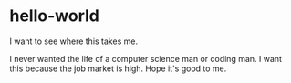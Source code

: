 # hello-world
I want to see where this takes me.

I never wanted the life of a computer science man or coding man. I want this because the job market is high. Hope it's good to me.
